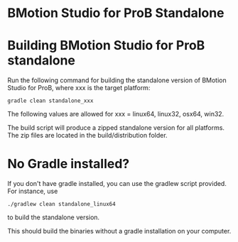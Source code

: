 # BMotion Studio for ProB Standalone

# Building BMotion Studio for ProB standalone

Run the following command for building the standalone version of BMotion Studio for ProB, where xxx is the target platform:

```
gradle clean standalone_xxx
```

The following values are allowed for xxx = linux64, linux32, osx64, win32.

The build script will produce a zipped standalone version for all platforms. The zip files are located in the build/distribution folder.

# No Gradle installed?

If you don't have gradle installed, you can use the gradlew script provided. For instance, use

```
./gradlew clean standalone_linux64
```

to build the standalone version.

This should build the binaries without a gradle installation on your computer.
